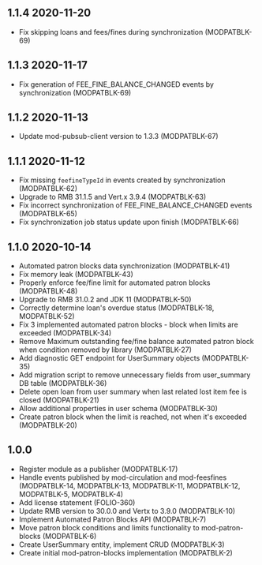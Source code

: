 ## 1.1.4 2020-11-20
* Fix skipping loans and fees/fines during synchronization (MODPATBLK-69)

## 1.1.3 2020-11-17
* Fix generation of FEE_FINE_BALANCE_CHANGED events by synchronization (MODPATBLK-69)

## 1.1.2 2020-11-13
* Update mod-pubsub-client version to 1.3.3 (MODPATBLK-67)

## 1.1.1 2020-11-12
* Fix missing `feefineTypeId` in events created by synchronization (MODPATBLK-62)
* Upgrade to RMB 31.1.5 and Vert.x 3.9.4 (MODPATBLK-63)
* Fix incorrect synchronization of FEE_FINE_BALANCE_CHANGED events (MODPATBLK-65) 
* Fix synchronization job status update upon finish (MODPATBLK-66)

## 1.1.0 2020-10-14
* Automated patron blocks data synchronization (MODPATBLK-41)
* Fix memory leak (MODPATBLK-43)
* Properly enforce fee/fine limit for automated patron blocks (MODPATBLK-48) 
* Upgrade to RMB 31.0.2 and JDK 11 (MODPATBLK-50)
* Correctly determine loan's overdue status (MODPATBLK-18, MODPATBLK-52)
* Fix 3 implemented automated patron blocks - block when limits are exceeded (MODPATBLK-34)
* Remove Maximum outstanding fee/fine balance automated patron block when condition removed by library (MODPATBLK-27)
* Add diagnostic GET endpoint for UserSummary objects (MODPATBLK-35)
* Add migration script to remove unnecessary fields from user_summary DB table (MODPATBLK-36)
* Delete open loan from user summary when last related lost item fee is closed (MODPATBLK-21)
* Allow additional properties in user schema (MODPATBLK-30)
* Create patron block when the limit is reached, not when it's exceeded (MODPATBLK-20)

## 1.0.0
* Register module as a publisher (MODPATBLK-17)
* Handle events published by mod-circulation and mod-feesfines (MODPATBLK-14, MODPATBLK-13, MODPATBLK-11, MODPATBLK-12, MODPATBLK-5, MODPATBLK-4)
* Add license statement (FOLIO-360)
* Update RMB version to 30.0.0 and Vertx to 3.9.0 (MODPATBLK-10)
* Implement Automated Patron Blocks API (MODPATBLK-7)
* Move patron block conditions and limits functionality to mod-patron-blocks (MODPATBLK-6)
* Create UserSummary entity, implement CRUD (MODPATBLK-3)
* Create initial mod-patron-blocks implementation (MODPATBLK-2) 
